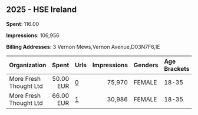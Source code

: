 ## 2025 - HSE Ireland 
**Spent**: 116.00

**Impressions**: 106,956

**Billing Addresses**: 3 Vernon Mews,Vernon Avenue,D03N7F6,IE

|Organization|Spent|Urls|Impressions|Genders|Age Brackets|Country Codes|
|:---|---:|:---|---:|:---|:---|:---|
|More Fresh Thought Ltd|50.00 EUR|[0](https://www.snap.com/political-ads/asset/83a67d33c7d850e0186c9fe099ab7d7fe51c853e82673028a494116609c20473?mediaType=mp4)|75,970|FEMALE|18-35|ireland|
|More Fresh Thought Ltd|66.00 EUR|[1](https://www.snap.com/political-ads/asset/83a67d33c7d850e0186c9fe099ab7d7fe51c853e82673028a494116609c20473?mediaType=mp4)|30,986|FEMALE|18-35|ireland|
